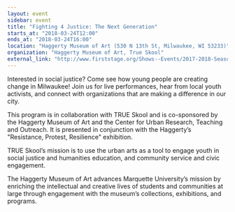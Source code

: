 ```yaml
---
layout: event
sidebar: event
title: "Fighting 4 Justice: The Next Generation"
starts_at: "2018-03-24T12:00"
ends_at: "2018-03-24T16:00"
location: "Haggerty Museum of Art (530 N 13th St, Milwaukee, WI 53233)"
organization: "Haggerty Museum of Art, True Skool"
external_link: "http://www.firststage.org/Shows--Events/2017-2018-Season/The-Wiz/"
---
```


Interested in social justice? Come see how young people are creating change in Milwaukee! Join us for live performances, hear from local youth activists, and connect with organizations that are making a difference in our city.

This program is in collaboration with TRUE Skool and is co-sponsored by the Haggerty Museum of Art and the Center for Urban Research, Teaching and Outreach. It is presented in conjunction with the Haggerty’s "Resistance, Protest, Resilience" exhibition.

TRUE Skool’s mission is to use the urban arts as a tool to engage youth in social justice and humanities education, and community service and civic engagement.

The Haggerty Museum of Art advances Marquette University’s mission by enriching the intellectual and creative lives of students and communities at large through engagement with the museum’s collections, exhibitions, and programs.
